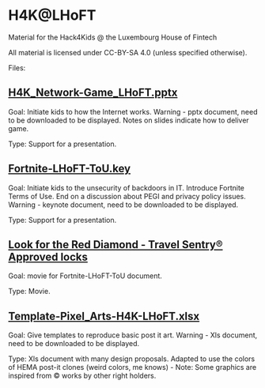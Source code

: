 # H4K@LHoFT

Material for the Hack4Kids @ the Luxembourg House of Fintech

All material is licensed under CC-BY-SA 4.0 (unless specified otherwise).


Files:

## <a href="H4K_Network-Game_LHoFT.pptx">H4K_Network-Game_LHoFT.pptx</a>
<p>Goal: Initiate kids to how the Internet works. Warning - pptx document, need to be downloaded to be displayed. Notes on slides indicate how to deliver game.</p>

<p>Type: Support for a presentation.</p>

## <a href="Fortnite-LHoFT-ToU.key">Fortnite-LHoFT-ToU.key</a>
<p>Goal: Initiate kids to the unsecurity of backdoors in IT. Introduce Fortnite Terms of Use. End on a discussion about PEGI and privacy policy issues. Warning - keynote document, need to be downloaded to be displayed.</p>

<p>Type: Support for a presentation.</p>

## <a href="Look for the Red Diamond - Travel Sentry® Approved locks-4yGixkOGCLU.mp4">Look for the Red Diamond - Travel Sentry® Approved locks</a>
<p>Goal: movie for Fortnite-LHoFT-ToU document.</p>

<p>Type: Movie.</p>

## <a href="Template-Pixel_Arts-H4K-LHoFT.xlsx">Template-Pixel_Arts-H4K-LHoFT.xlsx</a>
Goal: Give templates to reproduce basic post it art. Warning - Xls document, need to be downloaded to be displayed.

Type: Xls document with many design proposals. Adapted to use the colors of HEMA post-it clones (weird colors, me knows) - Note: Some graphics are inspired from © works by other right holders.
